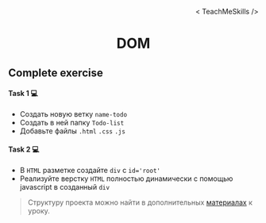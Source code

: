 <p align='right'>< TeachMeSkills /></p>
<h1 align='center'>DOM</h1>

## Complete exercise

#### Task 1 💻

+ Создать новую ветку `name-todo`
+ Создать в ней папку `Todo-list`
+ Добавьте файлы `.html` `.css` `.js`

#### Task 2 💻

+ В ``HTML`` разметке создайте ``div`` с ``id='root'``
+ Реализуйте верстку ``HTML`` полностью динамически с помощью javascript в созданный `div`

> Структуру проекта можно найти в дополнительных [материалах](HW_08_TODO_template.pdf) к уроку.
